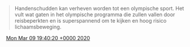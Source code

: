 > Handenschudden kan verheven worden tot een olympische sport\. Het vult wat gaten in het olympische programma die zullen vallen door reisbeperkten en is superspannend om te kijken en hoog risico lichaamsbeweging\.

<img src="../../media/tweet.ico" width="12" /> [Mon Mar 09 19:40:20 +0000 2020](https://twitter.com/DromerDenker/status/1237100927905157121)